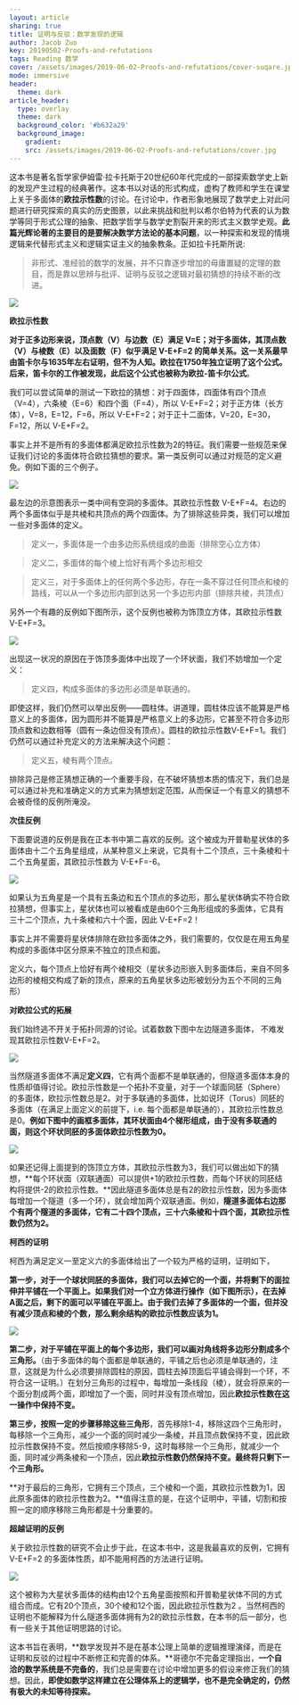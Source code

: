 ```yaml
---
layout: article
sharing: true
title: 证明与反驳：数学发现的逻辑
author: Jacob Zuo
key: 20190502-Proofs-and-refutations
tags: Reading 数学
cover: /assets/images/2019-06-02-Proofs-and-refutations/cover-suqare.jpg
mode: immersive
header:
  theme: dark
article_header:
  type: overlay
  theme: dark
  background_color: '#b632a29'
  background_image: 
    gradient: 
    src: /assets/images/2019-06-02-Proofs-and-refutations/cover.jpg
---
```


这本书是著名哲学家伊姆雷·拉卡托斯于20世纪60年代完成的一部探索数学史上新的发现产生过程的经典著作。这本书以对话的形式构成，虚构了教师和学生在课堂上关于多面体的**欧拉示性数**的讨论。在讨论中，作者形象地展现了数学史上对此问题进行研究探索的真实的历史图景，以此来挑战和批判以希尔伯特为代表的认为数学等同于形式公理的抽象、把数学哲学与数学史割裂开来的形式主义数学史观。**此篇光辉论著的主要目的是要解决数学方法论的基本问题**，以一种探索和发现的情境逻辑来代替形式主义和逻辑实证主义的抽象教条。正如拉卡托斯所说:

> 非形式、准经验的数学的发展，并不只靠逐步增加的毋庸置疑的定理的数目，而是靠以思辨与批评、证明与反驳之逻辑对最初猜想的持续不断的改进。

![]({{site.url}}/assets/images/2019-06-02-Proofs-and-refutations/cover-clear.jpg)

<!--more-->

**欧拉示性数**

**对于正多边形来说，顶点数（V）与边数（E）满足 V=E；对于多面体，其顶点数（V）与棱数（E）以及面数（F）似乎满足 V-E+F=2 的简单关系。**这一关系最早由笛卡尔与1635年左右证明，但不为人知。欧拉在1750年独立证明了这个公式。后来，笛卡尔的工作被发现，此后这个公式也被称为**欧拉-笛卡尔公式**。

我们可以尝试简单的测试一下欧拉的猜想：对于四面体，四面体有四个顶点（V=4），六条棱（E=6）和四个面（F=4），所以 V-E+F=2；对于正方体（长方体），V=8，E=12，F=6，所以 V-E+F=2；对于正十二面体，V=20，E=30，F=12，所以 V-E+F=2。

事实上并不是所有的多面体都满足欧拉示性数为2的特征。我们需要一些规范来保证我们讨论的多面体符合欧拉猜想的要求。第一类反例可以通过对规范的定义避免。例如下面的三个例子。

![]({{site.url}}/assets/images/2019-06-02-Proofs-and-refutations/fig-1.png)

最左边的示意图表示一类中间有空洞的多面体。其欧拉示性数 V-E+F=4。右边的两个多面体似乎是共棱和共顶点的两个四面体。为了排除这些异类，我们可以增加一些对多面体的定义。

> 定义一，多面体是一个由多边形系统组成的曲面（排除空心立方体）

> 定义二，多面体的每个棱上恰好有两个多边形相交

> 定义三，对于多面体上的任何两个多边形，存在一条不穿过任何顶点和棱的路线，可以从一个多边形内部到达另一个多边形内部（排除共棱，共顶点）

另外一个有趣的反例如下图所示，这个反例也被称为饰顶立方体，其欧拉示性数 V-E+F=3。

![]({{site.url}}/assets/images/2019-06-02-Proofs-and-refutations/fig-2.png)


出现这一状况的原因在于饰顶多面体中出现了一个环状面，我们不妨增加一个定义：

> 定义四，构成多面体的多边形必须是单联通的。

即使这样，我们仍然可以举出反例——圆柱体。讲道理，圆柱体应该不能算是严格意义上的多面体，因为圆形并不能算是严格意义上的多边形，它甚至不符合多边形顶点数和边数相等（圆有一条边但没有顶点）。圆柱的欧拉示性数V-E+F=1。我们仍然可以通过补充定义的方法来解决这个问题：

> 定义五，棱有两个顶点。

排除异己是修正猜想正确的一个重要手段，在不破坏猜想本质的情况下，我们总是可以通过补充和准确定义的方式来为猜想划定范围，从而保证一个有意义的猜想不会被奇怪的反例所淹没。

**次佳反例**

下面要说道的反例是我在正本书中第二喜欢的反例。这个被成为开普勒星状体的多面体由十二个五角星组成，从某种意义上来说，它具有十二个顶点，三十条棱和十二个五角星面，其欧拉示性数为 V-E+F=-6。

![]({{site.url}}/assets/images/2019-06-02-Proofs-and-refutations/fig-3.png)

如果认为五角星是一个具有五条边和五个顶点的多边形，那么星状体确实不符合欧拉猜想，但事实上，星状体也可以被看成是由60个三角形组成的多面体，它具有三十二个顶点，九十条棱和六十个面，因此 V-E+F=2！

事实上并不需要将星状体排除在欧拉多面体之外，我们需要的，仅仅是在用五角星构成的多面体中区分原来不独立的顶点和面。

定义六，每个顶点上恰好有两个棱相交（星状多边形嵌入到多面体后，来自不同多边形的棱相交构成了新的顶点，原来的五角星状多边形被划分为五个不同的三角形）

**对欧拉公式的拓展**

我们始终逃不开关于拓扑同源的讨论。试着数数下图中左边隧道多面体， 不难发现其欧拉示性数V-E+F=2。

![]({{site.url}}/assets/images/2019-06-02-Proofs-and-refutations/fig-4.png)

当然隧道多面体不满足**定义四**，它有两个面都不是单联通的，但隧道多面体本身的性质却值得讨论。欧拉示性数是一个拓扑不变量，对于一个球面同胚（Sphere）的多面体，欧拉示性数总是2。对于多联通的多面体，比如说环（Torus）同胚的多面体（在满足上面定义的前提下，i.e. 每个面都是单联通的），其欧拉示性数总是0。**例如下图中的画框多面体，其环状面由4个梯形组成，由于没有多联通的面，则这个环状同胚的多面体欧拉示性数为0。**

![]({{site.url}}/assets/images/2019-06-02-Proofs-and-refutations/fig-5.png)

如果还记得上面提到的饰顶立方体，其欧拉示性数为3，我们可以做出如下的猜想，**每个环状面（双联通面）可以提供+1的欧拉示性数，而每个环状的同胚结构将提供-2的欧拉示性数。**因此隧道多面体总是有2的欧拉示性数，因为多面体每增加一个隧道（多一个环），就会增加两个双联通面。例如，**隧道多面体右边那个有两个隧道的多面体，它有二十四个顶点，三十六条棱和十四个面，其欧拉示性数仍然为2。**

**柯西的证明**

柯西为满足定义一至定义六的多面体给出了一个较为严格的证明，证明如下，

**第一步，对于一个球状同胚的多面体，我们可以去掉它的一个面，并将剩下的面拉伸并平铺在一个平面上。**如果我们对一个立方体进行操作（如下图所示），在去掉A面之后，剩下的面可以平铺在平面上。由于我们去掉了多面体的一个面，但并没有减少顶点和棱的个数，那么**剩余结构的欧拉示性数应该为1。**

![]({{site.url}}/assets/images/2019-06-02-Proofs-and-refutations/fig-6.png)

**第二步，对于平铺在平面上的每个多边形，我们可以画对角线将多边形分割成多个三角形。**（由于多面体的每个面都是单联通的，平铺之后也必须是单联通的，注意，这就是为什么必须要排除圆柱的原因，圆柱去掉顶面后平铺会得到一个环，不符合这一证明。）在划分三角形的过程中，每增加一条线段（棱），就会将原来的一个面分割成两个面，即增加了一个面，同时并没有顶点增加，因此**欧拉示性数在这一操作中保持不变。**

**第三步，按照一定的步骤移除这些三角形**，首先移除1-4，移除这四个三角形时，每移除一个三角形，减少一个面的同时减少一条棱，并且顶点数保持不变，因此欧拉示性数保持不变。然后按顺序移除5-9，这时每移除一个三角形，就减少一个面，同时减少两条棱和一个顶点，因此**欧拉示性数仍然保持不变。最终将只剩下一个三角形。**

**对于最后的三角形，它拥有三个顶点，三个棱和一个面，其欧拉示性数为1，因此原多面体的欧拉示性数为2。**值得注意的是，在这个证明中，平铺，切割和按照一定的顺序移除三角形都是十分重要的。

**超越证明的反例**

关于欧拉示性数的研究不会止步于此，在这本书中，这是我最喜欢的反例，它拥有 V-E+F=2 的多面体性质，却不能用柯西的方法进行证明。

![]({{site.url}}/assets/images/2019-06-02-Proofs-and-refutations/fig-7.png)

这个被称为大星状多面体的结构由12个五角星面按照和开普勒星状体不同的方式组合而成。它有20个顶点，30个棱和12个面，因此欧拉示性数为2 。当然柯西的证明也不能解释为什么隧道多面体拥有为2的欧拉示性数，在本书的后一部分，也有一些关于其他证明思路的讨论。

这本书旨在表明，**数学发现并不是在基本公理上简单的逻辑推理演绎，而是在证明和反驳的过程中不断修正和完善的体系。**哥德尔不完备定理指出，**一个自洽的数学系统是不完备的**，我们总是需要在讨论中增加更多的假设来修正我们的猜想。因此，**即使如数学这样建立在公理体系上的逻辑学，也不是完全确定的，仍然有极大的未知等待探索。**

